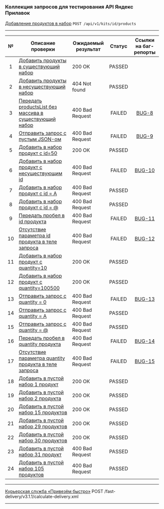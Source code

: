 ### Коллекция запросов для тестирования API Яндекс Прилавок

[Добавление продуктов в набор](https://www.postman.com/forweb/workspace/lavka/collection/34470293-43a0352a-462a-446f-ad79-50a57974f293) `POST /api/v1/kits/id/products`

---

| №   | Описание проверки                                                                                                                                              | Ожидаемый результат | Статус | Ссылки на баг-репорты                                     |
|:---:|----------------------------------------------------------------------------------------------------------------------------------------------------------------|---------------------|:------:|:---------------------------------------------------------:|
| 1   | [Добавить продукты в существующий набор](https://www.postman.com/forweb/workspace/lavka/request/34470293-fe784084-0c06-414a-b4be-b25ca66d6696)                 | 200 ОК              | PASSED |                                                           |
| 2   | [Добавить продукты в несуществующий набор](https://www.postman.com/forweb/workspace/lavka/request/34470293-44a855d7-4b88-48a2-9cf5-b409f533ea35)               | 404 Not found       | PASSED |                                                           |
| 3   | [Передать productsList без массива в существующий набор](https://www.postman.com/forweb/workspace/lavka/request/34470293-2223f468-2c0a-4bce-8f34-e15160df49bb) | 400 Bad Request     | FAILED | [BUG-8](https://heorhii-ap.youtrack.cloud/issue/BUG-8)    |
| 4   | [Отправить запрос с пустым JSON-ом](https://www.postman.com/forweb/workspace/lavka/request/34470293-4bd8bd7e-e6a1-40fb-be6e-b0abec46f5fa)                      | 400 Bad Request     | FAILED | [BUG-9](https://heorhii-ap.youtrack.cloud/issue/BUG-9)    |
| 5   | [Добавить в набор продукт с id=50](https://www.postman.com/forweb/workspace/lavka/request/34470293-4a4deb60-b4b9-4ecf-bc91-ce85de34135a)                       | 200 ОК              | PASSED |                                                           |
| 6   | [Добавить в набор продукт с несуществующим id](https://www.postman.com/forweb/workspace/lavka/request/34470293-9f287045-d859-4a61-b893-1044c0a635d6)           | 400 Bad Request     | FAILED | [BUG-10](https://heorhii-ap.youtrack.cloud/issue/BUG-10)  |
| 7   | [Добавить в набор продукт с id = A](https://www.postman.com/forweb/workspace/lavka/request/34470293-6aecd383-8f82-4a9b-a427-f73764db65ad)                      | 400 Bad Request     | PASSED |                                                           |
| 8   | [Добавить в набор продукт с id = @](https://www.postman.com/forweb/workspace/lavka/request/34470293-cf63d202-8628-4398-8e25-b56c46cda4b7)                      | 400 Bad Request     | PASSED |                                                           |
| 9   | [Передать пробел в id продукта](https://www.postman.com/forweb/workspace/lavka/request/34470293-21fc245e-a633-4514-b8cc-df30c3127eda)                          | 400 Bad Request     | FAILED | [BUG-11](https://heorhii-ap.youtrack.cloud/issue/BUG-11)  |
| 10  | [Отсутствие параметра id продукта в теле запроса](https://www.postman.com/forweb/workspace/lavka/request/34470293-a66448c5-bf5a-4cad-971a-f1da3208185a)        | 400 Bad Request     | FAILED | [BUG-12](https://heorhii-ap.youtrack.cloud/issue/BUG-12)  |
| 11  | [Добавить в набор продукт с quantity=10](https://www.postman.com/forweb/workspace/lavka/request/34470293-62993dbb-0b49-4e92-8399-3bc38e94acc8)                 | 200 ОК              | PASSED |                                                           |
| 12  | [Добавить в набор продукт с quantity=100500](https://www.postman.com/forweb/workspace/lavka/request/34470293-811c99a8-9688-4708-a10c-4dc1d4a0cb9a)             | 200 ОК              | PASSED |                                                           |
| 13  | [Отправить запрос с quantity = 0](https://www.postman.com/forweb/workspace/lavka/request/34470293-6d624997-915c-4502-94f3-5c5f6b39881b)                        | 400 Bad Request     | FAILED | [BUG-13](https://heorhii-ap.youtrack.cloud/issue/BUG-13)  |
| 14  | [Отправить запрос с quantity = A](https://www.postman.com/forweb/workspace/lavka/request/34470293-d77ed467-de40-49d1-9d9c-393e7a3bf6b7)                        | 400 Bad Request     | PASSED |                                                           |
| 15  | [Отправить запрос с quantity = @](https://www.postman.com/forweb/workspace/lavka/request/34470293-0ba6583e-cee2-404f-8b8b-668a98a48916)                        | 400 Bad Request     | PASSED |                                                           |
| 16  | [Передать пробел в quantity продукта](https://www.postman.com/forweb/workspace/lavka/request/34470293-404cbebf-444c-45f6-9822-6f9a6d1f4bbb)                    | 400 Bad Request     | FAILED | [BUG-14](https://heorhii-ap.youtrack.cloud/issue/BUG-14)  |
| 17  | [Отсутствие параметра quantity продукта в теле запроса](https://www.postman.com/forweb/workspace/lavka/request/34470293-c4a8bf67-2070-4190-8247-ab3dc05c92b6)  | 400 Bad Request     | FAILED | [BUG-15](https://heorhii-ap.youtrack.cloud/issue/BUG-15)  |
| 18  | [Добавить в пустой набор 1 продукт](https://www.postman.com/forweb/workspace/lavka/request/34470293-e85e38ec-230a-4482-8a67-0a8c171b19ac)                      | 200 ОК              | PASSED |                                                           |
| 19  | [Добавить в пустой набор 2 продукта](https://www.postman.com/forweb/workspace/lavka/request/34470293-8be17f0d-3b1a-4220-acda-a460247c5585)                     | 200 ОК              | PASSED |                                                           |
| 20  | [Добавить в пустой набор 15 продуктов](https://www.postman.com/forweb/workspace/lavka/request/34470293-497a254c-8187-4940-ab43-745ffbaa8022)                   | 200 ОК              | PASSED |                                                           |
| 21  | [Добавить в пустой набор 29 продуктов](https://www.postman.com/forweb/workspace/lavka/request/34470293-27fcc352-bfdd-404f-927e-4eeba75952d7)                   | 200 ОК              | PASSED |                                                           |
| 22  | [Добавить в пустой набор 30 продуктов](https://www.postman.com/forweb/workspace/lavka/request/34470293-65d6ff1f-ace0-4f18-b09a-926445d3b256)                   | 200 ОК              | PASSED |                                                           |
| 23  | [Добавить в пустой набор 31 продукт](https://www.postman.com/forweb/workspace/lavka/request/34470293-94ea7414-244c-43b6-baa8-d6ca0dee4dc0)                     | 400 Bad Request     | PASSED |                                                           |
| 24  | [Добавить в пустой набор 105 продуктов](https://www.postman.com/forweb/workspace/lavka/request/34470293-d9a6acc5-448b-4957-a3b2-e0328e0715f7)                  | 400 Bad Request     | PASSED |                                                           |

---

[Курьерская служба «Привезём быстро»](https://www.postman.com/forweb/workspace/lavka/collection/34470293-2639eb85-a518-4f07-a05c-d891af007682) POST /fast-delivery/v3.1.1/calculate-delivery.xml

---






